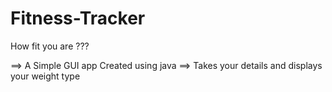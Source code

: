 # Fitness-Tracker
How fit you are ???

==> A Simple GUI app Created using java
==> Takes your details and displays your weight type

